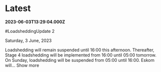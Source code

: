 # Latest

**2023-06-03T13:29:04.000Z**

\#LoadsheddingUpdate 2

Saturday, 3 June, 2023

 Loadshedding will remain suspended until 16:00 this afternoon. Thereafter, Stage 4 loadshedding will be implemented from 16:00 until 05:00 tomorrow. On Sunday, loadshedding will be suspended from 05:00 until 16:00. Eskom will… Show more

